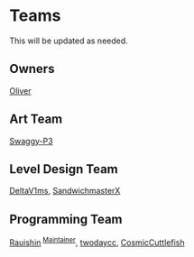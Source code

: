 # Teams
This will be updated as needed.
## Owners
[Oliver](https://github.com/Parrotapocalypse)
<!--## Writing Team
-->
## Art Team
[Swaggy-P3](https://github.com/Swaggy-P3)
## Level Design Team
[DeltaV1ms](https://github.com/DeltaV1ms),
[SandwichmasterX](https://github.com/SandwichmasterX)
## Programming Team
[Rauishin](https://github.com/Rauishin)<sup> [Maintainer](https://docs.github.com/en/organizations/organizing-members-into-teams/about-teams)</sup>,
[twodaycc](https://github.com/twodaycc),
[CosmicCuttlefish](https://github.com/CosmicCuttlefish)
<!--## Music Team-->
